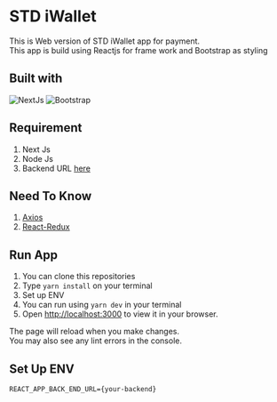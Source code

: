 # STD iWallet

This is Web version of STD iWallet app for payment. <br/>
This app is build using Reactjs for frame work and Bootstrap as styling

## Built with 
![NextJs](https://img.shields.io/badge/NextJs-v12.2.4-black?style=flat)
![Bootstrap](https://img.shields.io/badge/Bootstrap-v5.2.0-purple?style=flat)

## Requirement
1. Next Js
2. Node Js
3. Backend URL [here](https://github.com/ramdhanstdi/fw9-backend)

## Need To Know 
1. [Axios](https://axios-http.com/docs/intro)
2. [React-Redux](https://react-redux.js.org/)
## Run App
1. You can clone this repositories
2. Type `yarn install` on your terminal 
3. Set up ENV
4. You can run using `yarn dev` in your terminal
5. Open [http://localhost:3000](http://localhost:3000) to view it in your browser.

The page will reload when you make changes.\
You may also see any lint errors in the console.

## Set Up ENV
```
REACT_APP_BACK_END_URL={your-backend}
```
